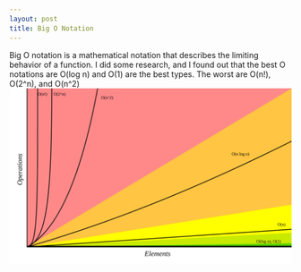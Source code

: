 ```yaml
---
layout: post
title: Big O Notation
---
```

Big O notation is a mathematical notation that describes the limiting behavior of a function. 
I did some research, and I found out that the best O notations are O(log n) and O(1) are the best types. 
The worst are O(n!), O(2^n), and O(n^2)
![Big O](/images/bigocheatsheet.svg)
